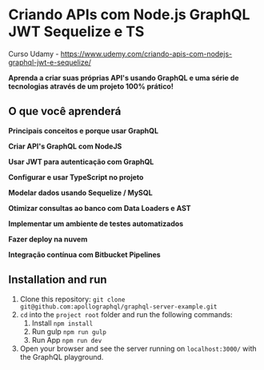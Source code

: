 # Criando APIs com Node.js GraphQL JWT Sequelize e TS

Curso Udamy - https://www.udemy.com/criando-apis-com-nodejs-graphql-jwt-e-sequelize/

**Aprenda a criar suas próprias API's usando GraphQL e uma série de tecnologias através de um projeto 100% prático!**

## O que você aprenderá

**Principais conceitos e porque usar GraphQL**

**Criar API's GraphQL com NodeJS**

**Usar JWT para autenticação com GraphQL**

**Configurar e usar TypeScript no projeto**

**Modelar dados usando Sequelize / MySQL**

**Otimizar consultas ao banco com Data Loaders e AST**

**Implementar um ambiente de testes automatizados**

**Fazer deploy na nuvem**

**Integração contínua com Bitbucket Pipelines**

## Installation and run

1. Clone this repository: `git clone git@github.com:apollographql/graphql-server-example.git`
2. `cd` into the `project root` folder and run the following commands:
    1. Install `npm install`
    2. Run gulp `npm run gulp`
    3. Run App `npm run dev`
3. Open your browser and see the server running on `localhost:3000/` with the GraphQL playground.
